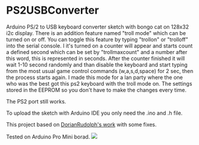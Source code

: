 # PS2USBConverter
Arduino PS/2 to USB keyboard converter sketch with bongo cat on 128x32 i2c display. There is an addition feature named "troll mode" which can be turned on or off. You can toggle this feature by typing "trollon" or "trolloff" into the serial console. I it's turned on a counter will appear and starts count a defined second which can be set by "trollmaxcount" and a number after this word, this is represented in seconds. After the counter finished it will wait 1-10 second randomly and than disable the keyboard and start typing from the most usual game control commands (w,a,s,d,space) for 2 sec, then the process starts again. I made this mode for a lan party where the one who was the best got this ps2 keyboard with the troll mode on. The settings stored in the EEPROM so you don't have to make the changes every time.

The PS2 port still works.

To upload the sketch with Arduino IDE you only need the .ino and .h file.

This project based on [DorianRudolph's work](https://gist.github.com/DorianRudolph/ca283dfdfd185bc812b7) with some fixes.

Tested on Arduino Pro Mini borad.
![](https://raw.githubusercontent.com/ASDosjani/PS2USBConverterBongo/master/IMG_20220712_194358.jpg)
